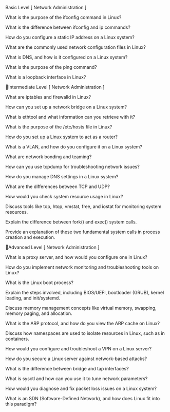 Basic Level [ Network Administration ]

What is the purpose of the ifconfig command in Linux?

What is the difference between ifconfig and ip commands?

How do you configure a static IP address on a Linux system?

What are the commonly used network configuration files in Linux?

What is DNS, and how is it configured on a Linux system?

What is the purpose of the ping command?

What is a loopback interface in Linux?


📍Intermediate Level [ Network Administration ]

What are iptables and firewalld in Linux?

How can you set up a network bridge on a Linux system?

What is ethtool and what information can you retrieve with it?

What is the purpose of the /etc/hosts file in Linux?

How do you set up a Linux system to act as a router?

What is a VLAN, and how do you configure it on a Linux system?

What are network bonding and teaming?

How can you use tcpdump for troubleshooting network issues?

How do you manage DNS settings in a Linux system?

What are the differences between TCP and UDP?

How would you check system resource usage in Linux?

Discuss tools like top, htop, vmstat, free, and iostat for monitoring system resources.

Explain the difference between fork() and exec() system calls.

Provide an explanation of these two fundamental system calls in process creation and execution.

📍Advanced Level [ Network Administration ]

What is a proxy server, and how would you configure one in Linux?

How do you implement network monitoring and troubleshooting tools on Linux?

What is the Linux boot process?

Explain the steps involved, including BIOS/UEFI, bootloader (GRUB), kernel loading, and init/systemd.

Discuss memory management concepts like virtual memory, swapping, memory paging, and allocation.

What is the ARP protocol, and how do you view the ARP cache on Linux?

Discuss how namespaces are used to isolate resources in Linux, such as in containers.

How would you configure and troubleshoot a VPN on a Linux server?

How do you secure a Linux server against network-based attacks?

What is the difference between bridge and tap interfaces?

What is sysctl and how can you use it to tune network parameters?

How would you diagnose and fix packet loss issues on a Linux system?

What is an SDN (Software-Defined Network), and how does Linux fit into this paradigm?
